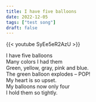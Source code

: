 ```yaml
---
title: I have five balloons
date: 2022-12-05
tags: ["test song"]
draft: false
---
```


{{< youtube SyEe5eR2AzU >}}

I have five balloons\
Many colors I had them\
Green, yellow, gray, pink and blue.\
The green balloon explodes – POP!\
My heart is so upset.\
My balloons now only four\
I hold them so tightly.
